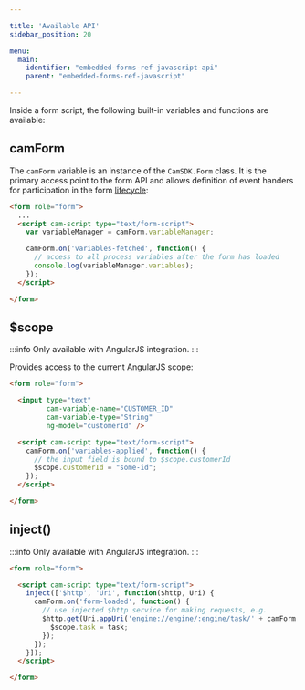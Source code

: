 ```yaml
---

title: 'Available API'
sidebar_position: 20

menu:
  main:
    identifier: "embedded-forms-ref-javascript-api"
    parent: "embedded-forms-ref-javascript"

---
```


Inside a form script, the following built-in variables and functions are available:


## camForm

The `camForm` variable is an instance of the `CamSDK.Form` class. It is the primary access point to
the form API and allows definition of event handers for participation in the form [lifecycle](../../../../reference/forms/embedded-forms/lifecycle.md):

```html
<form role="form">
  ...
  <script cam-script type="text/form-script">
    var variableManager = camForm.variableManager;

    camForm.on('variables-fetched', function() {
      // access to all process variables after the form has loaded
      console.log(variableManager.variables);
    });
  </script>

</form>
```


## $scope

:::info
Only available with AngularJS integration.
:::

Provides access to the current AngularJS scope:

```html
<form role="form">

  <input type="text"
         cam-variable-name="CUSTOMER_ID"
         cam-variable-type="String"
         ng-model="customerId" />

  <script cam-script type="text/form-script">
    camForm.on('variables-applied', function() {
      // the input field is bound to $scope.customerId
      $scope.customerId = "some-id";
    });
  </script>

</form>
```


## inject()

:::info
Only available with AngularJS integration.
:::

```html
<form role="form">

  <script cam-script type="text/form-script">
    inject(['$http', 'Uri', function($http, Uri) {
      camForm.on('form-loaded', function() {
        // use injected $http service for making requests, e.g.
        $http.get(Uri.appUri('engine://engine/:engine/task/' + camForm.taskId)).then(function(task) {
          $scope.task = task;
        });
      });
    }]);
  </script>

</form>

```
